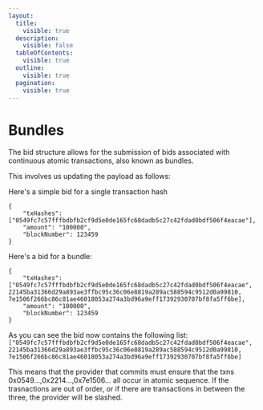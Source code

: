```yaml
---
layout:
  title:
    visible: true
  description:
    visible: false
  tableOfContents:
    visible: true
  outline:
    visible: true
  pagination:
    visible: true
---
```


# Bundles

The bid structure allows for the submission of bids associated with continuous atomic transactions, also known as bundles.

This involves us updating the payload as follows:

Here's a simple bid for a single transaction hash
```
{
    "txHashes": ["0549fc7c57fffbdbfb2cf9d5e0de165fc68dadb5c27c42fdad0bdf506f4eacae"],
    "amount": "100000",
    "blockNumber": 123459
}
```

Here's a bid for a bundle:
```
{
    "txHashes": ["0549fc7c57fffbdbfb2cf9d5e0de165fc68dadb5c27c42fdad0bdf506f4eacae", 22145ba31366d29a893ae3ffbc95c36c06e8819a289ac588594c9512d0a99810, 7e1506f266bc86c81ae46018053a274a3bd96a9eff17392930707bf8fa5ff6be],
    "amount": "100000",
    "blockNumber": 123459
}
```

As you can see the bid now contains the following list: `["0549fc7c57fffbdbfb2cf9d5e0de165fc68dadb5c27c42fdad0bdf506f4eacae", 22145ba31366d29a893ae3ffbc95c36c06e8819a289ac588594c9512d0a99810, 7e1506f266bc86c81ae46018053a274a3bd96a9eff17392930707bf8fa5ff6be]`

This means that the provider that commits must ensure that the txns 0x0549...,0x2214...,0x7e1506... all occur in atomic sequence. If the trasnactions are out of order, or if there are transactions in between the three, the provider will be slashed.